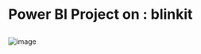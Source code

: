 # Power BI Project on : blinkit
##
![image](https://github.com/user-attachments/assets/cedaf58a-d647-43c9-869c-d768d4066b9b)
##
